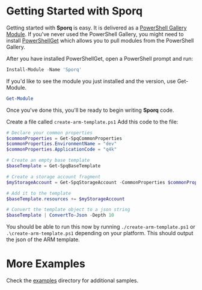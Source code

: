 # Getting Started with Sporq
Getting started with **Sporq** is easy.  It is delivered as a [PowerShell Gallery Module](https://www.powershellgallery.com/packages/Sporq).  If you've never used the PowerShell Gallery, you might need to install [PowerShellGet](https://docs.microsoft.com/en-us/powershell/scripting/gallery/installing-psget?view=powershell-6) which allows you to pull modules from the PowerShell Gallery.

After you have installed PowerShellGet, open a PowerShell prompt and run:
```powershell
Install-Module -Name 'Sporq'
```
If you'd like to see the module you just installed and the version, use Get-Module.
```powershell
Get-Module
```
Once you've done this, you'll be ready to begin writing **Sporq** code.

Create a file called ```create-arm-template.ps1```
Add this code to the file:
```powershell
# Declare your common properties
$commonProperties = Get-SpqCommonProperties
$commonProperties.EnvironmentName = "dev"
$commonProperties.ApplicationCode = "q4k"

# Create an empty base template
$baseTemplate = Get-SpqBaseTemplate

# Create a storage account fragment
$myStorageAccount = Get-SpqStorageAccount -CommonProperties $commonProperties -Location "centralus" -StorageAccessTier "Standard_RAGRS" -StorageTier "Standard"

# Add it to the template
$baseTemplate.resources += $myStorageAccount

# Convert the template object to a json string
$baseTemplate | ConvertTo-Json -Depth 10
```

You should be able to run this now by running ```./create-arm-template.ps1``` or ```.\create-arm-template.ps1``` depending on your platform.
This should output the json of the ARM template.

# More Examples
Check the [examples](/examples) directory for additional samples.